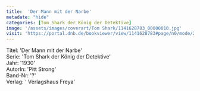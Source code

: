 ```yaml
---
title:  'Der Mann mit der Narbe'
metadate: "hide"
categories: [Tom Shark der König der Detektive]
image: '/assets/images/coverart/Tom Shark/1141628783_00000010.jpg'
visit: 'https://portal.dnb.de/bookviewer/view/1141628783#page/n0/mode/2up'
---
```

Titel: 'Der Mann mit der Narbe' <br>
Serie: 'Tom Shark der König der Detektive' <br>
Jahr: '1930' <br>
AutorIn: 'Pitt Strong' <br>
Band-Nr: '?' <br>
Verlag: ' Verlagshaus Freya'
